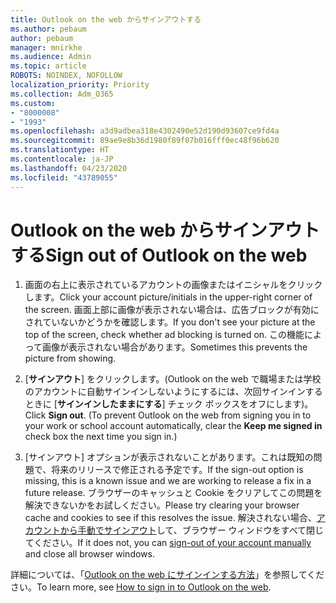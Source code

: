 ```yaml
---
title: Outlook on the web からサインアウトする
ms.author: pebaum
author: pebaum
manager: mnirkhe
ms.audience: Admin
ms.topic: article
ROBOTS: NOINDEX, NOFOLLOW
localization_priority: Priority
ms.collection: Adm_O365
ms.custom:
- "8000008"
- "1993"
ms.openlocfilehash: a3d9adbea318e4302490e52d190d93607ce9fd4a
ms.sourcegitcommit: 89ae9e8b36d1980f89f07b016fff0ec48f96b620
ms.translationtype: HT
ms.contentlocale: ja-JP
ms.lasthandoff: 04/23/2020
ms.locfileid: "43789055"
---
```

# <a name="sign-out-of-outlook-on-the-web"></a><span data-ttu-id="494ab-102">Outlook on the web からサインアウトする</span><span class="sxs-lookup"><span data-stu-id="494ab-102">Sign out of Outlook on the web</span></span>

1. <span data-ttu-id="494ab-103">画面の右上に表示されているアカウントの画像またはイニシャルをクリックします。</span><span class="sxs-lookup"><span data-stu-id="494ab-103">Click your account picture/initials in the upper-right corner of the screen.</span></span> <span data-ttu-id="494ab-104">画面上部に画像が表示されない場合は、広告ブロックが有効にされていないかどうかを確認します。</span><span class="sxs-lookup"><span data-stu-id="494ab-104">If you don't see your picture at the top of the screen, check whether ad blocking is turned on.</span></span> <span data-ttu-id="494ab-105">この機能によって画像が表示されない場合があります。</span><span class="sxs-lookup"><span data-stu-id="494ab-105">Sometimes this prevents the picture from showing.</span></span>

2. <span data-ttu-id="494ab-106">[**サインアウト**] をクリックします。(Outlook on the web で職場または学校のアカウントに自動サインインしないようにするには、次回サインインするときに [**サインインしたままにする**] チェック ボックスをオフにします)。</span><span class="sxs-lookup"><span data-stu-id="494ab-106">Click **Sign out**. (To prevent Outlook on the web from signing you in to your work or school account automatically, clear the **Keep me signed in** check box the next time you sign in.)</span></span>

3. <span data-ttu-id="494ab-107">[サインアウト] オプションが表示されないことがあります。これは既知の問題で、将来のリリースで修正される予定です。</span><span class="sxs-lookup"><span data-stu-id="494ab-107">If the sign-out option is missing, this is a known issue and we are working to release a fix in a future release.</span></span>  <span data-ttu-id="494ab-108">ブラウザーのキャッシュと Cookie をクリアしてこの問題を解決できないかをお試しください。</span><span class="sxs-lookup"><span data-stu-id="494ab-108">Please try clearing your browser cache and cookies to see if this resolves the issue.</span></span>  <span data-ttu-id="494ab-109">解決されない場合、[アカウントから手動でサインアウト](https://login.live.com/logout.srf)して、ブラウザー ウィンドウをすべて閉じてください。</span><span class="sxs-lookup"><span data-stu-id="494ab-109">If it does not, you can [sign-out of your account manually](https://login.live.com/logout.srf) and close all browser windows.</span></span>

<span data-ttu-id="494ab-110">詳細については、「[Outlook on the web にサインインする方法](https://support.office.com/article/how-to-sign-in-to-outlook-on-the-web-763fab4d-0138-4814-b450-37fc286bcb79)」を参照してください。</span><span class="sxs-lookup"><span data-stu-id="494ab-110">To learn more, see [How to sign in to Outlook on the web](https://support.office.com/article/how-to-sign-in-to-outlook-on-the-web-763fab4d-0138-4814-b450-37fc286bcb79).</span></span>
